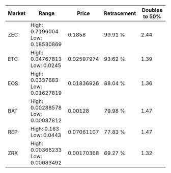 | Market | Range | Price| Retracement | Doubles to 50% |
| --- | --- | --- | --- | --- |
| ZEC | High: 0.7196004<br />Low: 0.18530869 | 0.1858 | 99.91 % | 2.44 |
| ETC | High: 0.04767813<br />Low: 0.0245 | 0.02597974 | 93.62 % | 1.39 |
| EOS | High: 0.0337683<br />Low: 0.01627819 | 0.01836926 | 88.04 % | 1.36 |
| BAT | High: 0.00288578<br />Low: 0.00087812 | 0.00128 | 79.98 % | 1.47 |
| REP | High: 0.163<br />Low: 0.0443 | 0.07061107 | 77.83 % | 1.47 |
| ZRX | High: 0.00366233<br />Low: 0.00083492 | 0.00170368 | 69.27 % | 1.32 |

